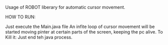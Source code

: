 Usage of ROBOT liberary for automatic cursor movement.

HOW TO RUN:

Just execute the Main.java file
An infite loop of cursor movement will be started moving pinter at certain parts of the screen, keeping the pc alive.
To Kill it: Just end teh java process.
